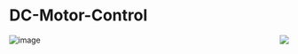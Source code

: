 # DC-Motor-Control
<img align="right" src=https://user-images.githubusercontent.com/113368613/215935265-a4c17ec2-bada-4e5f-96e2-8b300fae6346.png >

![image](https://user-images.githubusercontent.com/113368613/215935932-8b3718aa-db3f-4ab0-8ae2-0e8f93fdb5ea.png)

